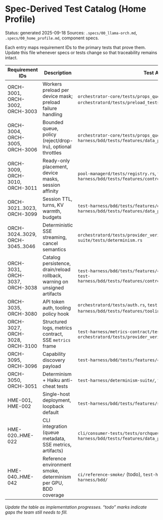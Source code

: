 # Spec-Derived Test Catalog (Home Profile)

Status: generated 2025-09-18
Sources: `.specs/00_llama-orch.md`, `.specs/00_home_profile.md`, component specs.

Each entry maps requirement IDs to the primary tests that prove them. Update this file whenever specs or tests change so that traceability remains intact.

| Requirement IDs | Description | Test Artifacts |
|-----------------|-------------|----------------|
| ORCH-3001, ORCH-3002, ORCH-3003 | Workers preload per device mask; preload failure handling | `orchestrator-core/tests/props_queue.rs`, `orchestratord/tests/preload_tests.rs` (todo) |
| ORCH-3004, ORCH-3005, ORCH-3006 | Bounded queue, policy (reject/drop-lru), optional throttles | `orchestrator-core/tests/props_queue.rs`, `test-harness/bdd/tests/features/data_plane/admission_queue.feature` |
| ORCH-3009, ORCH-3010, ORCH-3011 | Ready-only placement, device masks, session affinity | `pool-managerd/tests/registry.rs`, `test-harness/bdd/tests/features/control_plane/pool_drain_reload.feature` |
| ORCH-3021..3023, ORCH-3099 | Session TTL, turns, KV warmth, budgets | `test-harness/bdd/tests/features/data_plane/sessions.feature`, `test-harness/bdd/tests/features/data_plane/budgets.feature` |
| ORCH-3024..3029, ORCH-3045..3046 | Deterministic SSE streaming, cancel semantics | `orchestratord/tests/provider_verify.rs`, `test-harness/determinism-suite/tests/determinism.rs` |
| ORCH-3031, ORCH-3037, ORCH-3038 | Catalog persistence, drain/reload rollback, warning on unsigned artifacts | `test-harness/bdd/tests/features/control_plane/catalog.feature`, `test-harness/bdd/tests/features/control_plane/pool_drain_reload.feature` |
| ORCH-3035, ORCH-3080 | API token auth, tooling policy hook | `orchestratord/tests/auth.rs`, `test-harness/bdd/tests/features/tooling/policy.feature` (todo) |
| ORCH-3027, ORCH-3028, ORCH-3100 | Structured logs, metrics contract, SSE `metrics` frame | `test-harness/metrics-contract/tests/metrics_lint.rs`, `orchestratord/tests/provider_verify.rs` |
| ORCH-3095, ORCH-3096 | Capability discovery payload | `test-harness/bdd/tests/features/control_plane/capabilities.feature` |
| ORCH-3050, ORCH-3051 | Determinism + Haiku anti-cheat tests | `test-harness/determinism-suite/`, `test-harness/e2e-haiku/` |
| HME-001, HME-002 | Single-host deployment, loopback default | `test-harness/bdd/tests/features/setup/network_bind.feature` (todo) |
| HME-020..HME-022 | CLI integration (queue metadata, SSE metrics, artifacts) | `cli/consumer-tests/tests/orchqueue_pact.rs`, `test-harness/bdd/tests/features/data_plane/admission_queue.feature` |
| HME-040..HME-042 | Reference environment smoke, determinism per GPU, BDD coverage | `ci/reference-smoke/` (todo), `test-harness/determinism-suite/`, `test-harness/bdd/` |

_Update the table as implementation progresses. “todo” marks indicate gaps the team still needs to fill._
